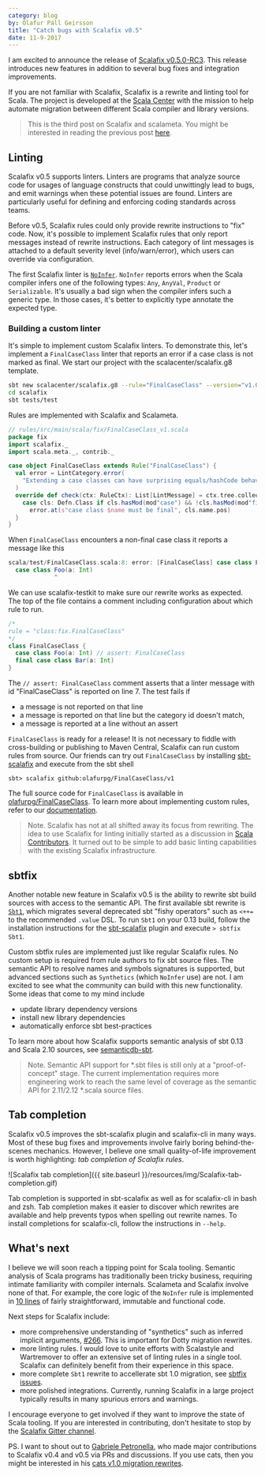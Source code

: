```yaml
---
category: blog
by: Ólafur Páll Geirsson
title: "Catch bugs with Scalafix v0.5"
date: 11-9-2017
---
```


I am excited to announce the release of [Scalafix v0.5.0-RC3][].
This release introduces new features in addition to several bug fixes and
integration improvements.

If you are not familiar with Scalafix, Scalafix is a rewrite and linting tool
for Scala.
The project is developed at the [Scala Center][sc] with the mission to help
automate migration between different Scala compiler and library versions.

> This is the third post on Scalafix and scalameta.
> You might be interested in reading the previous post
> [here](http://www.scala-lang.org/blog/2017/02/27/Scalafix-v0.3.html).


## Linting

Scalafix v0.5 supports linters.
Linters are programs that analyze source code for usages of language constructs that could unwittingly lead to bugs, and emit warnings when these potential issues are found.
Linters are particularly useful for defining and enforcing coding standards across teams.

Before v0.5, Scalafix rules could only provide rewrite instructions to "fix" code.
Now, it's possible to implement Scalafix rules that only report messages instead
of rewrite instructions.
Each category of lint messages is attached to a default severity level
(info/warn/error), which users can override via configuration.

The first Scalafix linter is [`NoInfer`][].
`NoInfer` reports errors when the Scala compiler infers one of the following types:
`Any`, `AnyVal`, `Product` or `Serializable`.
It's usually a bad sign when the compiler infers such a generic type.
In those cases, it's better to explicitly type annotate the expected type.


### Building a custom linter
It's simple to implement custom Scalafix linters.
To demonstrate this, let's implement a `FinalCaseClass` linter that reports an error if
a case class is not marked as final.
We start our project with the scalacenter/scalafix.g8 template.

```sh
sbt new scalacenter/scalafix.g8 --rule="FinalCaseClass" --version="v1.0"
cd scalafix
sbt tests/test
```

Rules are implemented with Scalafix and Scalameta.

```scala
// rules/src/main/scala/fix/FinalCaseClass_v1.scala
package fix
import scalafix._
import scala.meta._, contrib._

case object FinalCaseClass extends Rule("FinalCaseClass") {
  val error = LintCategory.error(
    "Extending a case classes can have surprising equals/hashCode behavior."
  )
  override def check(ctx: RuleCtx): List[LintMessage] = ctx.tree.collect {
    case cls: Defn.Class if cls.hasMod(mod"case") && !cls.hasMod(mod"final") =>
      error.at(s"case class $name must be final", cls.name.pos)
  }
}
```
When `FinalCaseClass` encounters a non-final case class it reports a message like this

```scala
scala/test/FinalCaseClass.scala:8: error: [FinalCaseClass] case class Foo must be final
  case class Foo(a: Int)
             ^
```

We can use scalafix-testkit to make sure our rewrite works as expected.
The top of the file contains a comment including configuration about
which rule to run.

```scala
/*
rule = "class:fix.FinalCaseClass"
*/
class FinalCaseClass {
  case class Foo(a: Int) // assert: FinalCaseClass
  final case class Bar(a: Int)
}
```

The `// assert: FinalCaseClass` comment asserts that a linter message with id "FinalCaseClass" is reported
on line 7.
The test fails if

- a message is not reported on that line
- a message is reported on that line but the category id doesn't match,
- a message is reported at a line without an assert

`FinalCaseClass` is ready for a release!
It is not necessary to fiddle with cross-building or publishing to Maven Central,
Scalafix can run custom rules from source.
Our friends can try out `FinalCaseClass` by installing [sbt-scalafix][]
and execute from the sbt shell

```
sbt> scalafix github:olafurpg/FinalCaseClass/v1
```

The full source code for `FinalCaseClass` is available in [olafurpg/FinalCaseClass][].
To learn more about implementing custom rules, refer to our
[documentation](https://scalacenter.github.io/scalafix/#Creatingyourownrule).

> Note. Scalafix has not at all shifted away its focus from rewriting.
> The idea to use Scalafix for linting initially started as a discussion in
> [Scala Contributors][].
> It turned out to be simple to add basic linting capabilities with the
> existing Scalafix infrastructure.

## sbtfix

Another notable new feature in Scalafix v0.5 is the ability to rewrite sbt build
sources with access to the semantic API.
The first available sbt rewrite is [`Sbt1`][], which migrates several deprecated
sbt "fishy operators" such as `<++=` to the recommended `.value` DSL.
To run `Sbt1` on your 0.13 build, follow the installation instructions for
the [sbt-scalafix][] plugin and execute `> sbtfix Sbt1`.

Custom sbtfix rules are implemented just like regular Scalafix rules.
No custom setup is required from rule authors to fix sbt source files.
The semantic API to resolve names and symbols signatures is supported, but
advanced sections such as `Synthetics` (which `NoInfer` use) are not.
I am excited to see what the community can build with this new functionality.
Some ideas that come to my mind include

- update library dependency versions
- install new library dependencies
- automatically enforce sbt best-practices

To learn more about how Scalafix supports semantic analysis of sbt 0.13 and
Scala 2.10 sources, see [semanticdb-sbt][].

> Note.
> Semantic API support for *.sbt files is still only at a "proof-of-concept"
> stage. The current implementation requires more engineering work to reach
> the same level of coverage as the semantic API for 2.11/2.12 *.scala source
> files.

## Tab completion

Scalafix v0.5 improves the sbt-scalafix plugin and scalafix-cli in many ways.
Most of these bug fixes and improvements involve fairly boring
behind-the-scenes mechanics.
However, I believe one small quality-of-life improvement is worth highlighting:
*tab completion of Scalafix rules*.

![Scalafix tab completion]({{ site.baseurl }}/resources/img/Scalafix-tab-completion.gif)

Tab completion is supported in sbt-scalafix as well as for scalafix-cli in
bash and zsh.
Tab completion makes it easier to discover which rewrites are available and
help prevents typos when spelling out rewrite names.
To install completions for scalafix-cli, follow the instructions in `--help`.

## What's next

I believe we will soon reach a tipping point for Scala tooling.
Semantic analysis of Scala programs has traditionally been tricky business,
requiring intimate familiarity with compiler internals.
Scalameta and Scalafix involve none of that.
For example, the core logic of the `NoInfer` rule is implemented in
[10 lines][NoInfer] of fairly straightforward, immutable and functional code.

Next steps for Scalafix include:

* more comprehensive understanding of "synthetics" such as inferred implicit
  arguments, [#266][]. This is important for Dotty migration rewrites.
* more linting rules. I would love to unite efforts with Scalastyle and
  Wartremover to offer an extensive set of linting rules in a single tool.
  Scalafix can definitely benefit from their experience in this space.
* more complete `Sbt1` rewrite to accellerate sbt 1.0 migration, see
  [sbtfix issues][].
* more polished integrations. Currently, running Scalafix in a large project
  typically results in many spurious errors and warnings.

I encourage everyone to get involved if they want to improve the state of Scala tooling.
If you are interested in contributing, don't hesitate to stop by the
[Scalafix Gitter channel][Gitter].

PS. I want to shout out to [Gabriele Petronella][gabro], who made major
contributions to Scalafix v0.4 and v0.5 via PRs and discussions.
If you use cats, then you might be interested in his
[cats v1.0 migration rewrites][cats].

[cats]: https://github.com/typelevel/cats/blob/master/scalafix/README.md
[scalameta/semanticdb-sbt]:https://github.com/scalameta/sbthost
[sbt-scalafix]: https://scalacenter.github.io/Scalafix/#sbt-scalafix
[scala210]: https://contributors.scala-lang.org/t/continuing-or-dropping-scala-2-10-maintenance-in-the-ecosystem/1013
[sc]: http://scala.epfl.ch/
[quasiquote]: https://github.com/scalameta/scalameta/blob/master/notes/quasiquotes.md
[Scalafix v0.5.0-RC3]: https://github.com/scalacenter/scalafix/releases/tag/v0.5.0-RC3
[Scalameta]: http://scalameta.org/
[NoInfer]: https://github.com/scalacenter/scalafix/blob/1cfbfe02bda4946488be4d95ce2507cc362624b1/scalafix-core/shared/src/main/scala/scalafix/internal/rule/NoInfer.scala#L21-L31
[gabro]: https://twitter.com/gabro27
[#266]: https://github.com/scalacenter/scalafix/issues/266
[sbtfix issues]: https://github.com/scalacenter/scalafix/labels/sbtfix
[semanticdb-sbt]: https://github.com/scalameta/semanticdb-sbt
[Gitter]: https://gitter.im/scalacenter/scalafix
[Scala Contributors]: https://contributors.scala-lang.org/t/whats-the-status-of-abide/609
[`Sbt1`]: https://scalacenter.github.io/scalafix/#Sbt1
[`NoInfer`]: https://scalacenter.github.io/scalafix/#NoInfer
[olafurpg/FinalCaseClass]: https://github.com/olafurpg/FinalCaseClass
